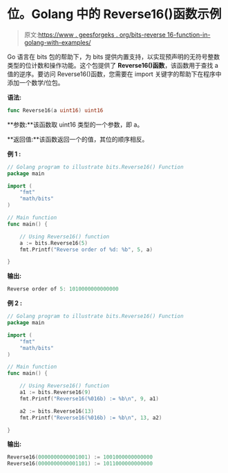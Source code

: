 # 位。Golang 中的 Reverse16()函数示例

> 原文:[https://www . geesforgeks . org/bits-reverse 16-function-in-golang-with-examples/](https://www.geeksforgeeks.org/bits-reverse16-function-in-golang-with-examples/)

Go 语言在 bits 包的帮助下，为 bits 提供内置支持，以实现预声明的无符号整数类型的位计数和操作功能。这个包提供了 **Reverse16()函数**，该函数用于查找 a 值的逆序。要访问 Reverse16()函数，您需要在 import 关键字的帮助下在程序中添加一个数学/位包。

**语法:**

```go
func Reverse16(a uint16) uint16
```

**参数:**该函数取 uint16 类型的一个参数，即 a。

**返回值:**该函数返回一个的值，其位的顺序相反。

**例 1 :**

```go
// Golang program to illustrate bits.Reverse16() Function
package main

import (
    "fmt"
    "math/bits"
)

// Main function
func main() {

    // Using Reverse16() function
    a := bits.Reverse16(5)
    fmt.Printf("Reverse order of %d: %b", 5, a)

}
```

**输出:**

```go
Reverse order of 5: 1010000000000000
```

**例 2 :**

```go
// Golang program to illustrate bits.Reverse16() Function
package main

import (
    "fmt"
    "math/bits"
)

// Main function
func main() {

    // Using Reverse16() function
    a1 := bits.Reverse16(9)
    fmt.Printf("Reverse16(%016b) := %b\n", 9, a1)

    a2 := bits.Reverse16(13)
    fmt.Printf("Reverse16(%016b) := %b\n", 13, a2)

}
```

**输出:**

```go
Reverse16(0000000000001001) := 1001000000000000
Reverse16(0000000000001101) := 1011000000000000

```
